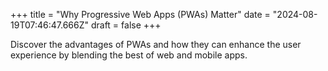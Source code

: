 +++
title = "Why Progressive Web Apps (PWAs) Matter"
date = "2024-08-19T07:46:47.666Z"
draft = false
+++

  Discover the advantages of PWAs and how they can enhance the user experience by blending the best of web and mobile apps.
        